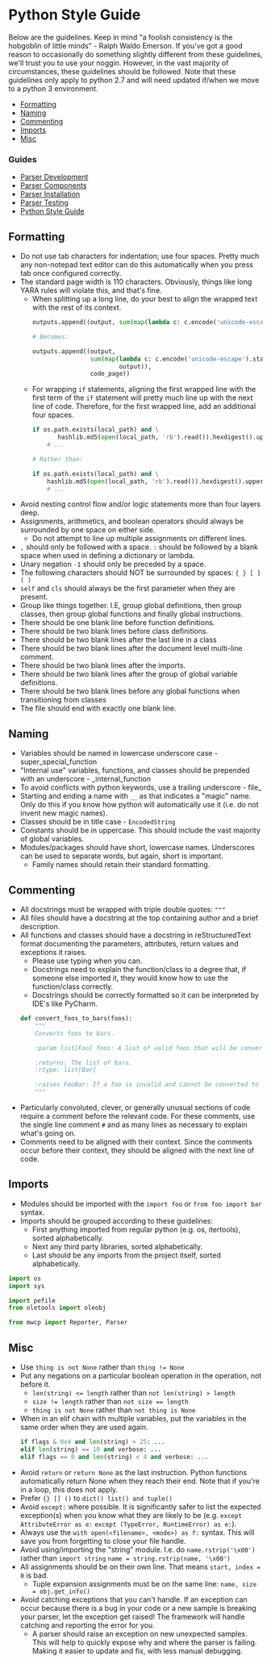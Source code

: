# Python Style Guide
Below are the guidelines. Keep in mind "a foolish consistency is the hobgoblin of little minds" - Ralph Waldo Emerson. If you've got a good reason to occasionally do something slightly different from these guidelines, we'll trust you to use your noggin. However, in the vast majority of circumstances, these guidelines should be followed. Note that these guidelines only apply to python 2.7 and will need updated if/when we move to a python 3 environment.

- [Formatting](#formatting)
- [Naming](#naming)
- [Commenting](#commenting)
- [Imports](#imports)
- [Misc](#misc)


### Guides
- [Parser Development](ParserDevelopment.md)
- [Parser Components](ParserComponents.md)
- [Parser Installation](ParserInstallation.md)
- [Parser Testing](ParserTesting.md)
- [Python Style Guide](PythonStyleGuide.md)


## Formatting
- Do not use tab characters for indentation; use four spaces. Pretty much any non-notepad text editor can do this automatically when you press tab once configured correctly.
- The standard page width is 110 characters. Obviously, things like long YARA rules will violate this, and that's fine.
    - When splitting up a long line, do your best to align the wrapped text with the rest of its context.
        ```python
        outputs.append((output, sum(map(lambda c: c.encode('unicode-escape').startswith(('\\x', '\\u')), output)), code_page))

        # Becomes:

        outputs.append((output,
                        sum(map(lambda c: c.encode('unicode-escape').startswith(('\\x', '\\u')),
                                output)),
                        code_page))
        ```
    - For wrapping `if` statements, aligning the first wrapped line with the first term of the `if` statement will pretty much line up with the next line of code. Therefore, for the first wrapped line, add an additional four spaces.
        ```python
        if os.path.exists(local_path) and \
               hashlib.md5(open(local_path, 'rb').read()).hexdigest().upper() == idc.GetInputMD5():
            # ...

        # Rather than:

        if os.path.exists(local_path) and \
            hashlib.md5(open(local_path, 'rb').read()).hexdigest().upper() == idc.GetInputMD5():
            # ...
        ```
- Avoid nesting control flow and/or logic statements more than four layers deep.
- Assignments, arithmetics, and boolean operators should always be surrounded by one space on either side.
    - Do not attempt to line up multiple assignments on different lines.
- `,` should only be followed with a space. `:` should be followed by a blank space when used in defining a dictionary or lambda.
- Unary negation `-1` should only be preceded by a space.
- The following characters should NOT be surrounded by spaces: `{ } [ ] ( )`
- `self` and `cls` should always be the first parameter when they are present.
- Group like things together. I.E, group global definitions, then group classes, then group global functions and finally global instructions.
- There should be one blank line before function definitions.
- There should be two blank lines before class definitions.
- There should be two blank lines after the last line in a class
- There should be two blank lines after the document level multi-line comment.
- There should be two blank lines after the imports.
- There should be two blank lines after the group of global variable definitions.
- There should be two blank lines before any global functions when transitioning from classes
- The file should end with exactly one blank line.

## Naming
- Variables should be named in lowercase underscore case - super_special_function
- "Internal use" variables, functions, and classes should be prepended with an underscore - _internal_function
- To avoid conflicts with python keywords, use a trailing underscore - file_
- Starting and ending a name with `__` as that indicates a "magic" name. Only do this if you know how python will automatically use it (i.e. do not invent new magic names).
- Classes should be in title case - `EncodedString`
- Constants should be in uppercase. This should include the vast majority of global variables.
- Modules/packages should have short, lowercase names. Underscores can be used to separate words, but again, short is important.
    - Family names should retain their standard formatting.

## Commenting
- All docstrings must be wrapped with triple double quotes: `"""`
- All files should have a docstring at the top containing author and a brief description.
- All functions and classes should have a docstring in reStructuredText format documenting the parameters, attributes, return values and exceptions it raises.
    - Please use typing when you can.
    - Docstrings need to explain the function/class to a degree that, if someone else imported it, they would know how to use the function/class correctly.
    - Docstrings should be correctly formatted so it can be interpreted by IDE's like PyCharm.
    ```python
    def convert_foos_to_bars(foos):
        """
        Converts foos to bars.

        :param list[Foo] foos: A list of valid foos that will be converted to bars.

        :returns: The list of bars.
        :rtype: list[Bar]

        :raises FooBar: If a foo is invalid and cannot be converted to a bar.
        """
    ```
- Particularly convoluted, clever, or generally unusual sections of code require a comment before the relevant code. For these comments, use the single line comment `#` and as many lines as necessary to explain what's going on.
- Comments need to be aligned with their context. Since the comments occur before their context, they should be aligned with the next line of code.

## Imports
- Modules should be imported with the `import foo` or `from foo import bar` syntax.
- Imports should be grouped according to these guidelines:
    - First anything imported from regular python (e.g. os, itertools), sorted alphabetically.
    - Next any third party libraries, sorted alphabetically.
    - Last should be any imports from the project itself, sorted alphabetically.

```python
import os
import sys

import pefile
from oletools import oleobj

from mwcp import Reporter, Parser
```

## Misc
- Use `thing is not None` rather than `thing != None`
- Put any negations on a particular boolean operation in the operation, not before it.
    - `len(string) <= length` rather than `not len(string) > length`
    - `size != length` rather than `not size == length`
    - `thing is not None` rather than `not thing is None`
- When in an elif chain with multiple variables, put the variables in the same order when they are used again.
    ```python
    if flags & 0x4 and len(string) > 25: ...
    elif len(string) == 10 and verbose: ...
    elif flags == 0 and len(string) < 4 and verbose: ...
    ```
- Avoid `return` or `return None` as the last instruction. Python functions automatically return None when they reach their end. Note that if you're in a loop, this does not apply.
- Prefer `{} [] ()` to `dict() list() and tuple()`
- Avoid `except:` where possible. It is significantly safer to list the expected exception(s) when you know what they are likely to be (e.g. `except AttributeError as e:` `except (TypeError, RuntimeError) as e:`).
- Always use the `with open(<filename>, <mode>) as f:` syntax. This will save you from forgetting to close your file handle.
- Avoid using/importing the "string" module. I.e. do `name.rstrip('\x00')` rather than `import string` `name = string.rstrip(name, '\x00')`
- All assignments should be on their own line. That means `start, index = 0` is bad.
    - Tuple expansion assignments must be on the same line: `name, size = obj.get_info()`
- Avoid catching exceptions that you can't handle. If an exception can occur because there is a bug in your code or a new sample is breaking your parser, let the exception get raised! The framework will handle catching and reporting the error for you.
    - A parser should raise an exception on new unexpected samples. This will help to quickly expose why and where the parser is failing. Making it easier to update and fix, with less manual debugging.
